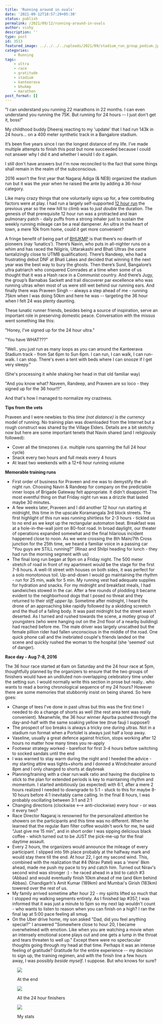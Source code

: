 ```yaml
---
title: 'Running around in ovals'
date: '2021-09-12T18:57:29+05:30'
status: publish
permalink: /2021/09/12/running-around-in-ovals
author: vishy
description: ''
type: post
id: 3513
featured_image: ../../../../uploads/2021/09/stadium_run_group_podium.jpg
categories: 
    - Running
tags: 
    - ultra
    - race
    - gratitude
    - stadium
    - kanteerava
    - bhukmp
    - marathon
post_format: []
---
```


"I can understand you running 22 marathons in 22 months. I can even understand you running the 75K. But running for 24 hours -- I just don't get it, boss!" 

My childhood buddy Dheeraj reacting to my 'update' that I had run 143k in 24 hours... on a 400 meter synthetic track in a Bangalore stadium.

It’s been five years since I ran the longest distance of my life. I’ve made multiple attempts to finish this post but none succeeded because I could not answer why I did it and whether I would I do it again. 

I still don't have answers but I'm now reconciled to the fact that some things shall remain in the realm of the subconscious. 

2016 wasn’t the first year that Nagaraj Adiga (& NEB) organized the stadium run but it was the year when he raised the ante by adding a 36-hour category.

Like many crazy things that one voluntarily signs up for, a few contributing factors were at play. I had run a largely self-supported [12 hour run](https://www.ulaar.com/2016/03/06/for-a-few-hyperloops-more/) the previous year so the new hill to climb was to *just double* the duration. The genesis of that prerequisite 12 hour run was a protracted and lean pulmonary patch - daily puffs from a strong inhaler just to sustain the weekly running mileage can be a real dampener. An ultra in the heart of town, a mere 10k from home, could it get more convenient?

A fringe benefit of being part of [BHUKMP](https://www.ulaar.com/2014/02/24/the-cult-of-bhukmp/) is that there’s no dearth of pioneers (nay ‘lunatics’). There’s Navin, who puts in all-nighter runs on a whim and has raced the Nilgiris, Uttarakashi and Bhati Ultras (he came tantalizingly close to UTMB qualification). There’s Randeep, who had a frustrating debut DNF at Bhati Lakes and decided that winning it the next year was the best way to bury the ghosts. Then there’s Sunil, Bangalore’s ultra patriarch who conquered Comrades at a time when some of us thought that it was a Hash race in a Communist country. And there’s Jugy, the group’s Barnabas Sackett and trail discoverer par excellence who was running ultras when most of us were still wet behind our running ears. And finally there was Praveen Singh -- always a step ahead of me - running 75km when I was doing 50km and here he was -- targeting the 36 hour when I felt 24 was plenty daunting.

These lunatic runner friends, besides being a source of inspiration, serve an important role in preserving domestic peace. Conversation with the missus went something like this:

"Honey, I've signed up for the 24 hour ultra."

"You have WHAT???"

"Well.. you just run as many loops as you can around the Kanteerava Stadium track - from Sat 6pm to Sun 6pm. I can run, I can walk, I can run-walk. I can stop. There's even a tent with beds where I can snooze if I get very sleepy."

(She's processing it while shaking her head in that old familiar way)

"And you know what? Naveen, Randeep, and Praveen are so loco - they signed up for the 36 hour!!!"

And that's how I managed to normalize my craziness.

**Tips from the vets**

Praveen and I were newbies to this _time (not distance) is the currency_ model of running. No training plan was downloaded from the Internet but a rough construct was shared by the Village Elders. Details are a bit sketchy now but here are some important tenets that Navin shared (and I religiously followed):
- Cover all the timezones (i.e. multiple runs spanning the full 24 hour cycle)
- Snack every two hours and full meals every 4 hours 
- At least two weekends with a 12+6 hour running volume

**Memorable training runs**

- First order of business for Praveen and me was to demystify the all-night run. Choosing Navin & Randeep for company on the predictable inner loops of Brigade Gateway felt appropriate. It didn't disappoint. The most eventful thing on that Friday night run was a drizzle that lasted maybe 30 minutes.
- A few weeks later, Praveen and I did another 12 hour run starting at midnight, this time in the upscale Koramangala 3rd block streets. The first highlight of this run was running shirtless for 2-3 hours - tickled us to no end as we kept up the rectangular automaton beat. Breakfast was at a hole-in-the-wall joint on 80-foot road. In broad daylight, our theater of operations expanded somewhat and the final hilarious incident happened close to noon. As we were crossing the 8th Main/7th Cross junction for the 25th time, we heard a familiar voice in a passing car "You guys are STILL running?" (Rinaz and Shilpi heading for lunch - they had run the morning segment with us)
- The final long run began at 9pm on a Friday night. The 500 meter stretch of road in front of my apartment would be the stage for the first 7-8 hours. A well-lit street with houses on both sides, it was perfect for a solo monotonous toil. Up-and-down I would go maintaining the rhythm - run for 25 min, walk for 5 min. My running vest had adequate supplies for hydration and snacks. For my midnight and breakfast meals, I had sandwiches stowed in the car. After a few rounds of plodding it became evident to the neighborhood dogs that I posed no threat and they returned to their _stiff upper lip_. Sometime after midnight, I heard the drone of an approaching bike rapidly followed by a skidding screetch and the thud of a falling body. It was past midnight but the street wasn't deserted. As I turned and rushed towards the scene, a motley group of youngsters (who were hanging out on the 2nd floor of a nearby building) had reached before me. The male driver was largely unscathed but the female pillion rider had fallen unconscious in the middle of the road. One quick phone call and the inebriated couple's friends landed on the scene and quickly rushed the woman to the hospital (she 'seemed' out of danger). 

**Race day - Aug 7-8, 2016** 

The 36 hour race started at 6am on Saturday and the 24 hour race at 5pm, thoughtfully planned by the organizers to ensure that the two groups of finishers would have an undiluted non-overlapping celebratory time under the setting sun. I would normally write this section in prose but really.. who wants to read a boring chronological sequence of my <insert-adjective> 24 hours? However there are some memories that stubbornly insist on being shared. So here goes:
- Change of tees I've done in past ultras but this was the first time I needed to do a change of shorts as well (the rest area tent was really convenient). Meanwhile, the 36 hour winner Apurba pushed through the day-and-half with the same soaking yellow tee (true fauji I suppose!)
- The prospect of loo breaks is always a tricky one during ultras. Not in a stadium run format when a Portolet is always just half a loop away.
- Vaseline, usually a great defence against friction, stops working after 12 hours no matter how many times you re-apply
- Footwear strategy worked - barefoot for first 3-4 hours before switching to socked sandals until the end
- I was warned to stay warm during the night and I heeded the advice - my starting attire was tights+shorts and I donned a Windcheater around 8pm and I only changed to shorts at daybreak
- Planning/training with a clear run:walk ratio and having the discipline to stick to the plan for extended periods is key to maintaining rhythm and momentum. I started ambitiously (as expected) with 6:1, after a mere 2 hours realized I needed to downgrade to 5:1 - stuck to this for maybe 8-10 hours before 4:1 inevitably came calling. In the final 8 hours, I was probably oscillating between 3:1 and 2:1
- Changing directions (clockwise <--> anti-clockwise) every hour - or was it every two?
- Race Director Nagaraj is renowned for the personalized attention he showers on the participants and this time was no different. When he learned that the regular 8am filter coffee wouldn't work for me, he said "Just give me 15 min", and in short order I was sipping delicious black coffee - which turned out to be JUST the pick-me-up for the final daytime assault.
- Every 2 hours, the organizers would announce the mileage of every participant. I slipped into 5th place probably at the halfway mark and would stay there till the end. At hour 22, I got my second wind. This, combined with the realization that #4 (Nirav Patel) was a 'mere'  8km ahead,  made me push my pace to try and catch him. Turned out Nirav's second wind was stronger :) - he raced ahead in a bid to catch #3 (Abbas) and would eventually finish 10km ahead of me (and 6km behind Abbas). Chandigarh's Amit Kumar (189km) and Mumbai's Girish (183km) towered over the rest of us.
- My family arrived sometime after hour 22 - my spirits lifted so much that I stopped my walking segments entirely. As I finished lap #357, I was informed that it was just a minute to 5pm so my next lap wouldn't count - who wants to listen to reason when you can finish on a high? I ran the final lap at 5:00 pace feeling all smug.
- On the Uber drive home, my son asked "Dad, did you feel anything special?" I answered "Somewhere close to hour 20, I became overwhelmed with emotion. Like when you are watching a movie when an intensely emotional scene plays out and one gets a lump in the throat and tears threaten to well up." Except there were no spectacular thoughts going through my head at that time. Perhaps it was an intense feeling of gratitude? Gratitude for the entire experience -- my decision to sign up, the training regimen, and with the finish line a few hours away, I was possibly _beside myself_. I suppose. But who knows for sure?

<figure aria-describedby="caption-attachment-3558" class="wp-caption alignleft" id="attachment_3558" style="width: 800px">

![](../../../../uploads/2021/09/stadium_run_the_end_closeup.jpg)

<figcaption class="wp-caption-text" id="caption-attachment-3558">At the end</figcaption></figure>

<figure aria-describedby="caption-attachment-3558" class="wp-caption alignleft" id="attachment_3558" style="width: 800px">

![](../../../../uploads/2021/09/stadium_run_group_podium.jpg)

<figcaption class="wp-caption-text" id="caption-attachment-3558">All the 24 hour finishers</figcaption></figure>

<figure aria-describedby="caption-attachment-3558" class="wp-caption alignleft" id="attachment_3558" style="width: 800px">

![](../../../../uploads/2021/09/stadium_run_result_vishy.png)

<figcaption class="wp-caption-text" id="caption-attachment-3558">My stats</figcaption></figure>


